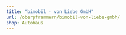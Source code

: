 ```yaml
---
title: "bimobil - von Liebe GmbH"
url: /oberpframmern/bimobil-von-liebe-gmbh/
shop: Autohaus
---
```

